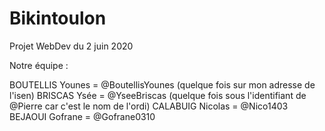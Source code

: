# Bikintoulon

Projet WebDev du 2 juin 2020

Notre équipe : 

BOUTELLIS Younes = @BoutellisYounes (quelque fois sur mon adresse de l'isen)
BRISCAS Ysée = @YseeBriscas (quelque fois sous l'identifiant de @Pierre car c'est le nom de l'ordi)
CALABUIG Nicolas = @Nico1403
BEJAOUI Gofrane = @Gofrane0310

